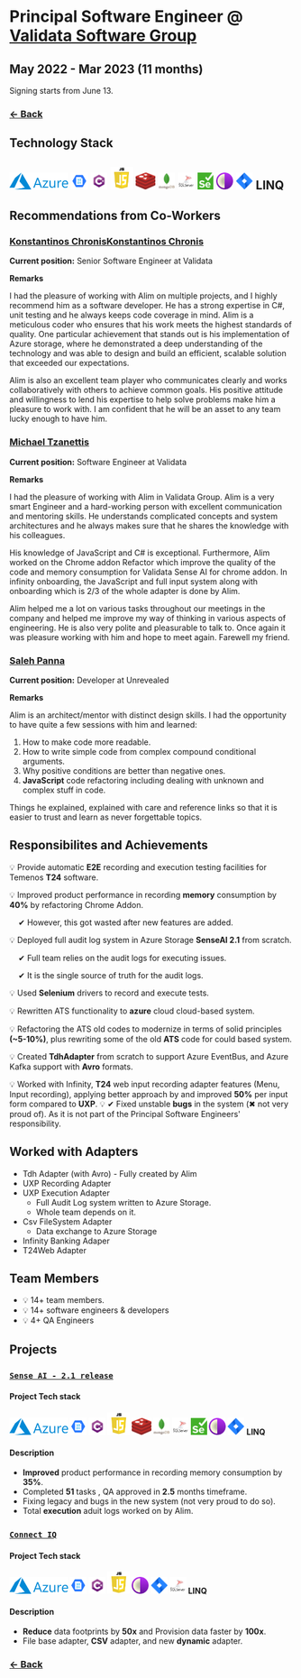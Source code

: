 # Principal Software Engineer @ [Validata Software Group](https://www.validata-software.com)

## May 2022 - Mar 2023 (11 months)

Signing starts from June 13.

### [← Back](../alim-ul-karim-profile.md)

## Technology Stack

## <img height="30" src="img/azure.png" alt="Azure">  <img height="30" src="img/azure%20storage.png" alt="Azure Storage"> <img height="30" src="img/c.png" alt="c#"> <img height="40" src="img/Javascript.png" alt="JacaScript"> <img height="30" src="img/redis.png" alt="Redis"> <img height="30" src="img/mongodb.png" alt="MongoDB"> <img height="30" src="img/microsoft%20sql%20server.png" alt="MS SQL"> <img height="30" src="img/Selenium_Logo.png" alt="Selenium"> <img height="30" src="img/Onion%20Architecture.png" alt="Onion Architecture"> <img height="30" src="img/jira_logo.png" alt="Jira"> <span font-size="1000em"> __LINQ__</span>

## Recommendations from Co-Workers

### [Konstantinos ChronisKonstantinos Chronis](https://www.linkedin.com/in/michael-tzanettis-a36250147)

__Current position:__ Senior Software Engineer at Validata

__Remarks__

I had the pleasure of working with Alim on multiple projects, and I highly recommend him as a software developer. He has a strong expertise in C#, unit testing and he always keeps code coverage in mind. Alim is a meticulous coder who ensures that his work meets the highest standards of quality. One particular achievement that stands out is his implementation of Azure storage, where he demonstrated a deep understanding of the technology and was able to design and build an efficient, scalable solution that exceeded our expectations.

Alim is also an excellent team player who communicates clearly and works collaboratively with others to achieve common goals. His positive attitude and willingness to lend his expertise to help solve problems make him a pleasure to work with. I am confident that he will be an asset to any team lucky enough to have him.

### [Michael Tzanettis](https://www.linkedin.com/in/konstantinos-chronis-18a8b0127)
__Current position:__ Software Engineer at Validata

__Remarks__

I had the pleasure of working with Alim in Validata Group. Alim is a very smart Engineer and a hard-working person with excellent communication and mentoring skills. He understands complicated concepts and system architectures and he always makes sure that he shares the knowledge with his colleagues.

His knowledge of JavaScript and C# is exceptional. Furthermore, Alim worked on the Chrome addon Refactor which improve the quality of the code and memory consumption for Validata Sense AI for chrome addon. In infinity onboarding, the JavaScript and full input system along with onboarding which is 2/3 of the whole adapter is done by Alim.

Alim helped me a lot on various tasks throughout our meetings in the company and helped me improve my way of thinking in various aspects of engineering. He is also very polite and pleasurable to talk to. Once again it was pleasure working with him and hope to meet again. Farewell my friend.

### [Saleh Panna](https://www.linkedin.com/in/pannaahmed?lipi=urn%3Ali%3Apage%3Ad_flagship3_profile_view_base_recommendations_details%3BOlBWnveySxmMdWbBxXmawA%3D%3D)

__Current position:__ Developer at Unrevealed

__Remarks__

Alim is an architect/mentor with distinct design skills. I had the opportunity to have quite a few sessions with him and learned:

1. How to make code more readable.
2. How to write simple code from complex compound conditional arguments.
3. Why positive conditions are better than negative ones.
4. __JavaScript__ code refactoring including dealing with unknown and complex stuff in code.

Things he explained, explained with care and reference links so that it is easier to trust and learn as never forgettable topics.

## Responsibilites and Achievements

💡 Provide automatic __E2E__ recording and execution testing facilities for Temenos __T24__ software.

💡 Improved product performance in recording __memory__ consumption by __40%__ by refactoring Chrome Addon.

&nbsp;&nbsp;&nbsp;&nbsp;✔ However, this got wasted after new features are added.

💡 Deployed full audit log system in Azure Storage __SenseAI 2.1__ from scratch.

&nbsp;&nbsp;&nbsp;&nbsp;✔ Full team relies on the audit logs for executing issues.

&nbsp;&nbsp;&nbsp;&nbsp;✔ It is the single source of truth for the audit logs.

💡 Used __Selenium__ drivers to record and execute tests.

💡 Rewritten ATS functionality to __azure__ cloud cloud-based system.

💡 Refactoring the ATS old codes to modernize in terms of solid principles __(~5-10%)__, plus rewriting some of the old __ATS__ code for could based system.

💡 Created __TdhAdapter__ from scratch to support Azure EventBus, and Azure Kafka support with __Avro__ formats.

💡 Worked with Infinity, __T24__ web input recording adapter features (Menu, Input recording), applying better approach by and improved __50%__ per input form compared to __UXP__.
💡 ✔ Fixed unstable __bugs__ in the system (✖ not very proud of). As it is not part of the Principal Software Engineers' responsibility.

## Worked with Adapters

- Tdh Adapter (with Avro) - Fully created by Alim
- UXP Recording Adapter
- UXP Execution Adapter
  - Full Audit Log system written to Azure Storage.
  - Whole team depends on it.
- Csv FileSystem Adapter
  - Data exchange to Azure Storage
- Infinity Banking Adaper
- T24Web Adapter

## Team Members

- 💡 14+ team members.
- 💡 14+ software engineers & developers
- 💡 4+ QA Engineers

## Projects

### [`Sense AI - 2.1 release`](https://www.validata-software.com/products/validata-sense-ai)

#### Project Tech stack

#### <img height="30" src="img/azure.png" alt="Azure">  <img height="30" src="img/azure%20storage.png" alt="Azure Storage"> <img height="30" src="img/c.png" alt="c#"> <img height="40" src="img/Javascript.png" alt="JacaScript"> <img height="30" src="img/redis.png" alt="Redis"> <img height="30" src="img/mongodb.png" alt="MongoDB"> <img height="30" src="img/microsoft%20sql%20server.png" alt="MS SQL"> <img height="30" src="img/Selenium_Logo.png" alt="Selenium"> <img height="30" src="img/Onion%20Architecture.png" alt="Onion Architecture"> <img height="30" src="img/jira_logo.png" alt="Jira"> LINQ

#### Description

- __Improved__ product performance in recording memory consumption by __35%__.
- Completed __51__ tasks , QA approved in __2.5__ months timeframe.
- Fixing legacy and bugs in the new system (not very proud to do so).
- Total __execution__ aduit logs worked on by Alim.

### [`Connect IQ`](https://www.validata-software.com/products/connectiq)

#### Project Tech stack

#### <img height="30" src="img/azure.png" alt="Azure">  <img height="30" src="img/azure%20storage.png" alt="Azure Storage"> <img height="30" src="img/c.png" alt="c#"> <img height="40" src="img/Javascript.png" alt="JacaScript"> <img height="30" src="img/Onion%20Architecture.png" alt="Onion Architecture"> <img height="30" src="img/jira_logo.png" alt="Jira"> <img height="30" src="img/microsoft%20sql%20server.png" alt="MS SQL"> LINQ  

#### Description

- __Reduce__ data footprints by __50x__ and Provision data faster by __100x__.
- File base adapter, __CSV__ adapter, and new __dynamic__ adapter.

### [← Back](../alim-ul-karim-profile.md)
